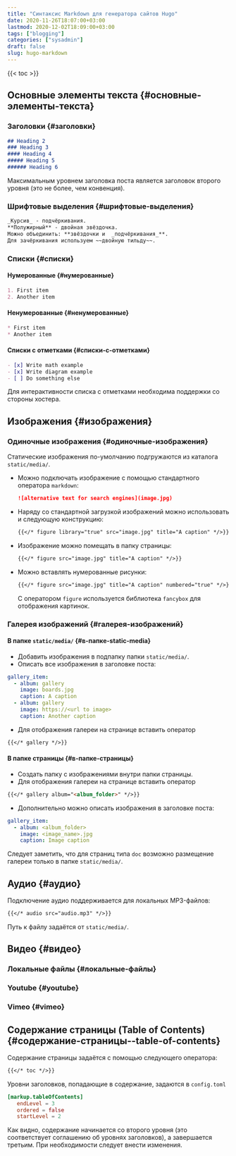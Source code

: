 ```yaml
---
title: "Синтаксис Markdown для генератора сайтов Hugo"
date: 2020-11-26T18:07:00+03:00
lastmod: 2020-12-02T18:09:00+03:00
tags: ["blogging"]
categories: ["sysadmin"]
draft: false
slug: hugo-markdown
---
```


<!--more-->

{{< toc >}}


## Основные элементы текста {#основные-элементы-текста}


### Заголовки {#заголовки}

```markdown
## Heading 2
### Heading 3
#### Heading 4
##### Heading 5
###### Heading 6
```

Максимальным уровнем заголовка поста является заголовок второго уровня (это не более, чем конвенция).


### Шрифтовые выделения {#шрифтовые-выделения}

```markdown
_Курсив_ - подчёркивания.
**Полужирный** - двойная звёздочка.
Можно объединить: **звёздочки и  _подчёркивания_**.
Для зачёркивания используем ~~двойную тильду~~.
```


### Списки {#списки}


#### Нумерованные {#нумерованные}

```markdown
1. First item
2. Another item
```


#### Ненумерованные {#ненумерованные}

```markdown
* First item
* Another item
```


#### Списки с отметками {#списки-с-отметками}

```markdown
- [x] Write math example
- [x] Write diagram example
- [ ] Do something else
```

Для интерактивности списка с отметками необходима поддержки со стороны хостера.


## Изображения {#изображения}


### Одиночные изображения {#одиночные-изображения}

Статические изображения по-умолчанию подгружаются из каталога
`static/media/`.

-   Можно подключать изображение с помощью стандартного оператора `markdown`:

    ```markdown
    ![alternative text for search engines](image.jpg)
    ```

-   Наряду со стандартной загрузкой изображений можно использовать и
    следующую конструкцию:

    ```markdown
    {{</* figure library="true" src="image.jpg" title="A caption" */>}}
    ```

-   Изображение можно помещать в папку страницы:

    ```markdown
    {{</* figure src="image.jpg" title="A caption" */>}}
    ```

-   Можно вставлять нумерованные рисунки:

    ```markdown
    {{</* figure src="image.jpg" title="A caption" numbered="true" */>}}
    ```

    С оператором `figure` используется библиотека `fancybox` для
    отображения картинок.


### Галерея изображений {#галерея-изображений}


#### В папке `static/media/` {#в-папке-static-media}

-   Добавить изображения в подпапку папки `static/media/`.
-   Описать все изображения в заголовке поста:

<!--listend-->

```yaml
gallery_item:
  - album: gallery
    image: boards.jpg
    caption: A caption
  - album: gallery
    image: https://<url to image>
    caption: Another caption
```

-   Для отображения галереи на странице вставить оператор

<!--listend-->

```markdown
{{</* gallery */>}}
```


#### В папке страницы {#в-папке-страницы}

-   Создать папку с изображениями внутри папки страницы.
-   Для отображения галереи на странице вставить оператор

<!--listend-->

```markdown
{{</* gallery album="<album_folder>" */>}}
```

-   Дополнительно можно описать изображения в заголовке поста:

<!--listend-->

```yaml
gallery_item:
  - album: <album_folder>
    image: <image_name>.jpg
    caption: Image caption
```

Следует заметить, что для страниц типа `doc` возможно размещение галереи только в папке `static/media/`.


## Аудио {#аудио}

Подключение аудио поддерживается для локальных MP3-файлов:

```markdown
{{</* audio src="audio.mp3" */>}}
```

Путь к файлу задаётся от `static/media/`.


## Видео {#видео}


### Локальные файлы {#локальные-файлы}


### Youtube {#youtube}


### Vimeo {#vimeo}


## Содержание страницы (Table of Contents) {#содержание-страницы--table-of-contents}

Содержание страницы задаётся с помощью следующего оператора:

```markdown
{{</* toc */>}}
```

Уровни заголовков, попадающие в содержание, задаются в `config.toml`

```toml
[markup.tableOfContents]
   endLevel = 3
   ordered = false
   startLevel = 2
```

Как видно, содержание начинается со второго уровня (это соответствует
соглашению об уровнях заголовков), а завершается третьим. При
необходимости следует внести изменения.
